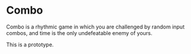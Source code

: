 # Combo

Combo is a rhythmic game in which you are challenged by random input combos, and time is the only undefeatable enemy of yours.

This is a prototype.
